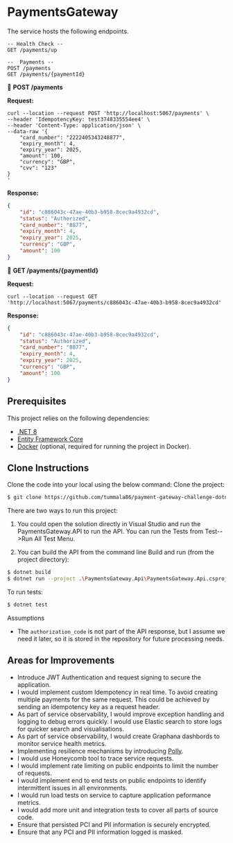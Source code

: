 ﻿# PaymentsGateway
The service hosts the following endpoints.

```
-- Health Check --
GET /payments/up

--  Payments --
POST /payments
GET /payments/{paymentId}
```

🚀 **POST /payments**

**Request:**
```console
curl --location --request POST 'http://localhost:5067/payments' \
--header 'IdempotencyKey: test3748335554ee4' \
--header 'Content-Type: application/json' \
--data-raw '{
    "card_number": "2222405343248877",
    "expiry_month": 4,
    "expiry_year": 2025,
    "amount": 100,
    "currency": "GBP",
    "cvv": "123"
}
'
```
**Response:**
```json
{
    "id": "c886043c-47ae-40b3-b958-8cec9a4932cd",
    "status": "Authorized",
    "card_number": "8877",
    "expiry_month": 4,
    "expiry_year": 2025,
    "currency": "GBP",
    "amount": 100
}
```

🚀 **GET /payments/{paymentId}**

**Request:**
```console
curl --location --request GET 'http://localhost:5067/payments/c886043c-47ae-40b3-b958-8cec9a4932cd' 
```
**Response:**
```json
{
    "id": "c886043c-47ae-40b3-b958-8cec9a4932cd",
    "status": "Authorized",
    "card_number": "8877",
    "expiry_month": 4,
    "expiry_year": 2025,
    "currency": "GBP",
    "amount": 100
}
```

## Prerequisites

This project relies on the following dependencies:

* [.NET 8](https://dotnet.microsoft.com/en-us/download/dotnet/8.0)
* [Entity Framework Core](https://learn.microsoft.com/en-us/ef/core/providers/in-memory/?tabs=dotnet-core-cli)
* [Docker](https://www.docker.com/) (optional, required for running the project in Docker).

## Clone Instructions
Clone the code into your local using the below command:
Clone the project:
```sh
$ git clone https://github.com/tummala86/payment-gateway-challenge-dotnet.git
```

There are two ways to run this project:
1. You could open the solution directly in Visual Studio and run the PaymentsGateway.API to run the API. You can run the Tests from Test-->Run All Test Menu.


2. You can build the API from the command line
Build and run (from the project directory):
```sh
$ dotnet build
$ dotnet run --project .\PaymentsGateway.Api\PaymentsGateway.Api.csproj
```

To run tests:
```sh
$ dotnet test
```

Assumptions

- The `authorization_code` is not part of the API response, but I assume we need it later, so it is stored in the repository for future processing needs.

## Areas for Improvements

- Introduce JWT Authentication and request signing to secure the application.
- I would implement custom Idempotency in real time. To avoid creating multiple payments for the same request. This could be achieved by sending an idempotency key as a request header. 
- As part of service observability, I would improve exception handling and logging to debug errors quickly. I would use Elastic search to store logs for quicker search and visualisations.
- As part of service observability, I would create Graphana dashbords to monitor service health metrics.
- Implementing resilience mechanisms by introducing [Polly](https://github.com/App-vNext/Polly#polly).
- I would use Honeycomb tool to trace service requests.
- I would implement rate limiting on public endpoints to limit the number of requests.
- I would implement end to end tests on public endpoints to identify intermittent issues in all environments.
- I would run load tests on service to capture application peformance metrics.
- I would add more unit and integration tests to cover all parts of source code.
- Ensure that persisted PCI and PII information is securely encrypted.
- Ensure that any PCI and PII information logged is masked.